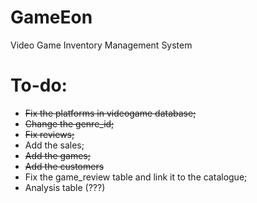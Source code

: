 # GameEon
Video Game Inventory Management System


# To-do:
- ~~Fix the platforms in videogame database;~~
- ~~Change the genre_id;~~
- ~~Fix reviews;~~
- Add the sales;
- ~~Add the games;~~
- ~~Add the customers~~
- Fix the game_review table and link it to the catalogue;
- Analysis table (???)

